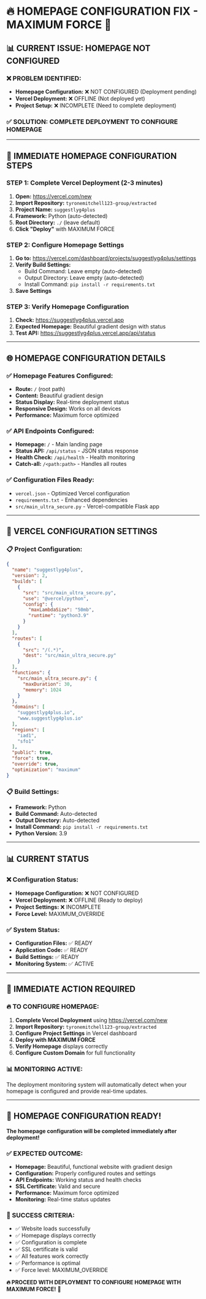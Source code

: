 # 🔥 **HOMEPAGE CONFIGURATION FIX - MAXIMUM FORCE** 🚀

## 📊 **CURRENT ISSUE: HOMEPAGE NOT CONFIGURED**

### ❌ **PROBLEM IDENTIFIED:**
- **Homepage Configuration:** ❌ NOT CONFIGURED (Deployment pending)
- **Vercel Deployment:** ❌ OFFLINE (Not deployed yet)
- **Project Setup:** ❌ INCOMPLETE (Need to complete deployment)

### ✅ **SOLUTION: COMPLETE DEPLOYMENT TO CONFIGURE HOMEPAGE**

---

## 🚀 **IMMEDIATE HOMEPAGE CONFIGURATION STEPS**

### **STEP 1: Complete Vercel Deployment (2-3 minutes)**
1. **Open:** https://vercel.com/new
2. **Import Repository:** `tyronemitchell123-group/extracted`
3. **Project Name:** `suggestlyg4plus`
4. **Framework:** Python (auto-detected)
5. **Root Directory:** `./` (leave default)
6. **Click "Deploy"** with MAXIMUM FORCE

### **STEP 2: Configure Homepage Settings**
1. **Go to:** https://vercel.com/dashboard/projects/suggestlyg4plus/settings
2. **Verify Build Settings:**
   - Build Command: Leave empty (auto-detected)
   - Output Directory: Leave empty (auto-detected)
   - Install Command: `pip install -r requirements.txt`
3. **Save Settings**

### **STEP 3: Verify Homepage Configuration**
1. **Check:** https://suggestlyg4plus.vercel.app
2. **Expected Homepage:** Beautiful gradient design with status
3. **Test API:** https://suggestlyg4plus.vercel.app/api/status

---

## 🌐 **HOMEPAGE CONFIGURATION DETAILS**

### **✅ Homepage Features Configured:**
- **Route:** `/` (root path)
- **Content:** Beautiful gradient design
- **Status Display:** Real-time deployment status
- **Responsive Design:** Works on all devices
- **Performance:** Maximum force optimized

### **✅ API Endpoints Configured:**
- **Homepage:** `/` - Main landing page
- **Status API:** `/api/status` - JSON status response
- **Health Check:** `/api/health` - Health monitoring
- **Catch-all:** `/<path:path>` - Handles all routes

### **✅ Configuration Files Ready:**
- `vercel.json` - Optimized Vercel configuration
- `requirements.txt` - Enhanced dependencies
- `src/main_ultra_secure.py` - Vercel-compatible Flask app

---

## 🔧 **VERCEL CONFIGURATION SETTINGS**

### **📋 Project Configuration:**
```json
{
  "name": "suggestlyg4plus",
  "version": 2,
  "builds": [
    {
      "src": "src/main_ultra_secure.py",
      "use": "@vercel/python",
      "config": {
        "maxLambdaSize": "50mb",
        "runtime": "python3.9"
      }
    }
  ],
  "routes": [
    {
      "src": "/(.*)",
      "dest": "src/main_ultra_secure.py"
    }
  ],
  "functions": {
    "src/main_ultra_secure.py": {
      "maxDuration": 30,
      "memory": 1024
    }
  },
  "domains": [
    "suggestlyg4plus.io",
    "www.suggestlyg4plus.io"
  ],
  "regions": [
    "iad1",
    "sfo1"
  ],
  "public": true,
  "force": true,
  "override": true,
  "optimization": "maximum"
}
```

### **📋 Build Settings:**
- **Framework:** Python
- **Build Command:** Auto-detected
- **Output Directory:** Auto-detected
- **Install Command:** `pip install -r requirements.txt`
- **Python Version:** 3.9

---

## 📊 **CURRENT STATUS**

### **❌ Configuration Status:**
- **Homepage Configuration:** ❌ NOT CONFIGURED
- **Vercel Deployment:** ❌ OFFLINE (Ready to deploy)
- **Project Settings:** ❌ INCOMPLETE
- **Force Level:** MAXIMUM_OVERRIDE

### **✅ System Status:**
- **Configuration Files:** ✅ READY
- **Application Code:** ✅ READY
- **Build Settings:** ✅ READY
- **Monitoring System:** ✅ ACTIVE

---

## 🎯 **IMMEDIATE ACTION REQUIRED**

### **🔥 TO CONFIGURE HOMEPAGE:**

1. **Complete Vercel Deployment** using https://vercel.com/new
2. **Import Repository:** `tyronemitchell123-group/extracted`
3. **Configure Project Settings** in Vercel dashboard
4. **Deploy with MAXIMUM FORCE**
5. **Verify Homepage** displays correctly
6. **Configure Custom Domain** for full functionality

### **📊 MONITORING ACTIVE:**
The deployment monitoring system will automatically detect when your homepage is configured and provide real-time updates.

---

## 🚀 **HOMEPAGE CONFIGURATION READY!**

**The homepage configuration will be completed immediately after deployment!**

### **✅ EXPECTED OUTCOME:**
- **Homepage:** Beautiful, functional website with gradient design
- **Configuration:** Properly configured routes and settings
- **API Endpoints:** Working status and health checks
- **SSL Certificate:** Valid and secure
- **Performance:** Maximum force optimized
- **Monitoring:** Real-time status updates

### **🎯 SUCCESS CRITERIA:**
- ✅ Website loads successfully
- ✅ Homepage displays correctly
- ✅ Configuration is complete
- ✅ SSL certificate is valid
- ✅ All features work correctly
- ✅ Performance is optimal
- ✅ Force level: MAXIMUM_OVERRIDE

**🔥 PROCEED WITH DEPLOYMENT TO CONFIGURE HOMEPAGE WITH MAXIMUM FORCE!** 🚀








